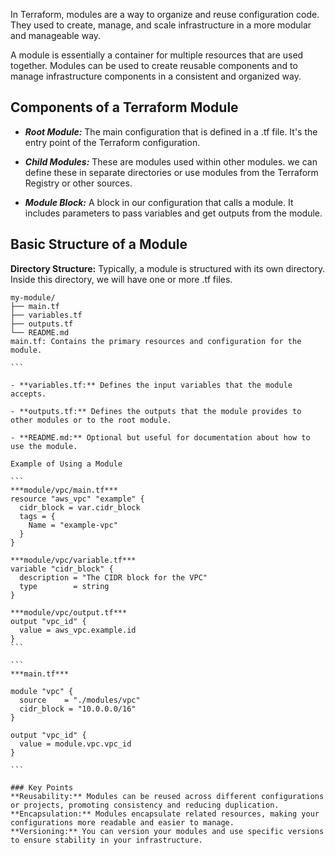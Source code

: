 In Terraform, modules are a way to organize and reuse configuration code. They used to create, manage, and scale infrastructure in a more modular and manageable way.

A module is essentially a container for multiple resources that are used together. Modules can be used to create reusable components and to manage infrastructure components in a consistent and organized way.

## Components of a Terraform Module

- ***Root Module:*** The main configuration that is defined in a .tf file. It's the entry point of the Terraform configuration.

- ***Child Modules:*** These are modules used within other modules. we can define these in separate directories or use modules from the Terraform Registry or other sources.

- ***Module Block:*** A block in our configuration that calls a module. It includes parameters to pass variables and get outputs from the module.

## Basic Structure of a Module

**Directory Structure:** Typically, a module is structured with its own directory. Inside this directory, we will have one or more .tf files.

````
my-module/
├── main.tf
├── variables.tf
├── outputs.tf
└── README.md
main.tf: Contains the primary resources and configuration for the module.

```

- **variables.tf:** Defines the input variables that the module accepts.

- **outputs.tf:** Defines the outputs that the module provides to other modules or to the root module.

- **README.md:** Optional but useful for documentation about how to use the module.

Example of Using a Module

```
***module/vpc/main.tf***
resource "aws_vpc" "example" {
  cidr_block = var.cidr_block
  tags = {
    Name = "example-vpc"
  }
}

***module/vpc/variable.tf***
variable "cidr_block" {
  description = "The CIDR block for the VPC"
  type        = string
}

***module/vpc/output.tf***
output "vpc_id" {
  value = aws_vpc.example.id
}
```

```
***main.tf***

module "vpc" {
  source    = "./modules/vpc"
  cidr_block = "10.0.0.0/16"
}

output "vpc_id" {
  value = module.vpc.vpc_id
}

```

### Key Points
**Reusability:** Modules can be reused across different configurations or projects, promoting consistency and reducing duplication.
**Encapsulation:** Modules encapsulate related resources, making your configurations more readable and easier to manage.
**Versioning:** You can version your modules and use specific versions to ensure stability in your infrastructure.